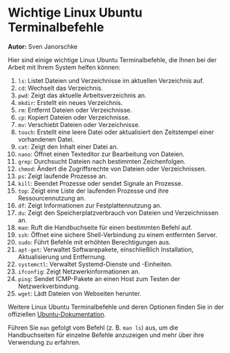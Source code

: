 # Wichtige Linux Ubuntu Terminalbefehle

**Autor:** Sven Janorschke

Hier sind einige wichtige Linux Ubuntu Terminalbefehle, die Ihnen bei der Arbeit mit Ihrem System helfen können:

1. `ls`: Listet Dateien und Verzeichnisse im aktuellen Verzeichnis auf.
2. `cd`: Wechselt das Verzeichnis.
3. `pwd`: Zeigt das aktuelle Arbeitsverzeichnis an.
4. `mkdir`: Erstellt ein neues Verzeichnis.
5. `rm`: Entfernt Dateien oder Verzeichnisse.
6. `cp`: Kopiert Dateien oder Verzeichnisse.
7. `mv`: Verschiebt Dateien oder Verzeichnisse.
8. `touch`: Erstellt eine leere Datei oder aktualisiert den Zeitstempel einer vorhandenen Datei.
9. `cat`: Zeigt den Inhalt einer Datei an.
10. `nano`: Öffnet einen Texteditor zur Bearbeitung von Dateien.
11. `grep`: Durchsucht Dateien nach bestimmten Zeichenfolgen.
12. `chmod`: Ändert die Zugriffsrechte von Dateien oder Verzeichnissen.
13. `ps`: Zeigt laufende Prozesse an.
14. `kill`: Beendet Prozesse oder sendet Signale an Prozesse.
15. `top`: Zeigt eine Liste der laufenden Prozesse und ihre Ressourcennutzung an.
16. `df`: Zeigt Informationen zur Festplattennutzung an.
17. `du`: Zeigt den Speicherplatzverbrauch von Dateien und Verzeichnissen an.
18. `man`: Ruft die Handbuchseite für einen bestimmten Befehl auf.
19. `ssh`: Öffnet eine sichere Shell-Verbindung zu einem entfernten Server.
20. `sudo`: Führt Befehle mit erhöhten Berechtigungen aus.
21. `apt-get`: Verwaltet Softwarepakete, einschließlich Installation, Aktualisierung und Entfernung.
22. `systemctl`: Verwaltet Systemd-Dienste und -Einheiten.
23. `ifconfig`: Zeigt Netzwerkinformationen an.
24. `ping`: Sendet ICMP-Pakete an einen Host zum Testen der Netzwerkverbindung.
25. `wget`: Lädt Dateien von Webseiten herunter.

Weitere Linux Ubuntu Terminalbefehle und deren Optionen finden Sie in der offiziellen [Ubuntu-Dokumentation](https://help.ubuntu.com/community/UsingTheTerminal).

Führen Sie `man` gefolgt vom Befehl (z. B. `man ls`) aus, um die Handbuchseiten für einzelne Befehle anzuzeigen und mehr über ihre Verwendung zu erfahren.
